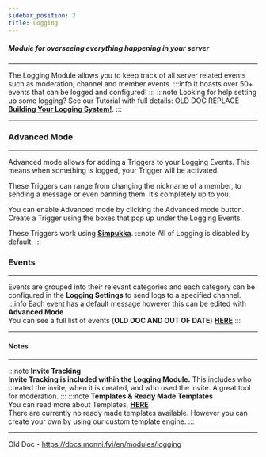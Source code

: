 ```yaml
---
sidebar_position: 2
title: Logging
---
```

##### Module for overseeing everything happening in your server
***
The Logging Module allows you to keep track of all server related events such as moderation, channel and member events.
:::info
It boasts over 50+ events that can be logged and configured!
:::
:::note
Looking for help setting up some logging? See our Tutorial with full details: OLD DOC REPLACE **[Building Your Logging System!](https://docs.monni.fyi/tutorials/logging_tutorial)**.
:::
***
### Advanced Mode
***
Advanced mode allows for adding a Triggers to your Logging Events. This means when something is logged, your Trigger will be activated.

These Triggers can range from changing the nickname of a member, to sending a message or even banning them. It’s completely up to you.

You can enable Advanced mode by clicking the Advanced mode button. Create a Trigger using the boxes that pop up under the Logging Events.

These Triggers work using [**Simpukka**](https://monni-docs-f7dj.onrender.com/simpukka/).
:::note
All of Logging is disabled by default.
:::
### Events
***
Events are grouped into their relevant categories and each category can be configured in the **Logging Settings** to send logs to a specified channel.
:::info
Each event has a default message however this can be edited with **Advanced Mode**  
You can see a full list of events (**OLD DOC AND OUT OF DATE**) [**HERE**](https://docs.monni.fyi/modules/logging/logging_events)
:::
***
#### Notes
---
:::note
**Invite Tracking**  
**Invite Tracking is included within the Logging Module.** This includes who created the invite, when it is created, and who used the invite. A great tool for moderation.
:::
:::note
**Templates & Ready Made Templates**  
You can read more about Templates, [**HERE**](https://monni-docs-f7dj.onrender.com/simpukka/)  
There are currently no ready made templates available. However you can create your own by using our custom template engine.
:::
***

Old Doc -
https://docs.monni.fyi/en/modules/logging

